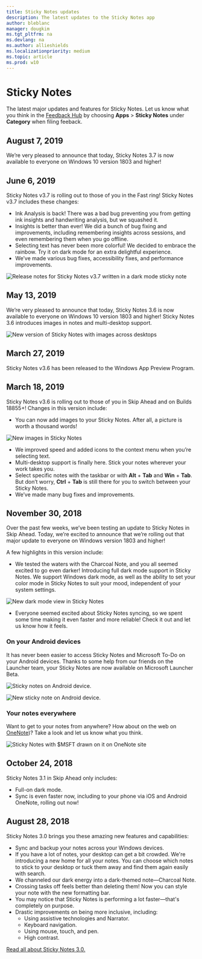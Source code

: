 ```yaml
---
title: Sticky Notes updates
description: The latest updates to the Sticky Notes app
author: bleblanc
manager: dougkim
ms.tgt_pltfrm: na
ms.devlang: na
ms.author: allieshields
ms.localizationpriority: medium
ms.topic: article
ms.prod: w10
---
```


# Sticky Notes 

The latest major updates and features for Sticky Notes. Let us know what you think in the [Feedback Hub](https://aka.ms/WIPFeedbackHub) by choosing **Apps** > **Sticky Notes** under **Category** when filing feeback.

## August 7, 2019

We’re very pleased to announce that today, Sticky Notes 3.7 is now available to everyone on Windows 10 version 1803 and higher!

## June 6, 2019

Sticky Notes v3.7 is rolling out to those of you in the Fast ring! Sticky Notes v3.7 includes these changes:

* Ink Analysis is back! There was a bad bug preventing you from getting ink insights and handwriting analysis, but we squashed it.
* Insights is better than ever! We did a bunch of bug fixing and improvements, including remembering insights across sessions, and even remembering them when you go offline.
* Selecting text has never been more colorful! We decided to embrace the rainbow. Try it on dark mode for an extra delightful experience.
* We’ve made various bug fixes, accessibility fixes, and performance improvements.

![Release notes for Sticky Notes v3.7 written in a dark mode sticky note](images/stickynotes-3.7.png)

## May 13, 2019

We’re very pleased to announce that today, Sticky Notes 3.6 is now available to everyone on Windows 10 version 1803 and higher! Sticky Notes 3.6 introduces images in notes and multi-desktop support.

![New version of Sticky Notes with images across desktops](images/stickynotes-3-6-1.png)

## March 27, 2019

Sticky Notes v3.6 has been released to the Windows App Preview Program.

## March 18, 2019

Sticky Notes v3.6 is rolling out to those of you in Skip Ahead and on Builds 18855+! Changes in this version include:

* You can now add images to your Sticky Notes. After all, a picture is worth a thousand words!

![New images in Sticky Notes](images/stickynotes-images.png)

* We improved speed and added icons to the context menu when you’re selecting text.
* Multi-desktop support is finally here. Stick your notes wherever your work takes you.
* Select specific notes with the taskbar or with **Alt** + **Tab** and **Win** + **Tab**. But don’t worry, **Ctrl** + **Tab** is still there for you to switch between your Sticky Notes.
* We’ve made many bug fixes and improvements.

## November 30, 2018

Over the past few weeks, we’ve been testing an update to Sticky Notes in Skip Ahead. Today, we’re excited to announce that we’re rolling out that major update to everyone on Windows version 1803 and higher!

A few highlights in this version include:

* We tested the waters with the Charcoal Note, and you all seemed excited to go even darker! Introducing full dark mode support in Sticky Notes. We support Windows dark mode, as well as the ability to set your color mode in Sticky Notes to suit your mood, independent of your system settings.

![New dark mode view in Sticky Notes](images/18272-apps3.png)

* Everyone seemed excited about Sticky Notes syncing, so we spent some time making it even faster and more reliable! Check it out and let us know how it feels.

### On your Android devices

It has never been easier to access Sticky Notes and Microsoft To-Do on your Android devices. Thanks to some help from our friends on the Launcher team, your Sticky Notes are now available on Microsoft Launcher Beta.

![Sticky notes on Android device.](images/stickynotes-launcher-2.png)

![New sticky note on Android device.](images/stickynotes-launcher-1.png)

### Your notes everywhere

Want to get to your notes from anywhere? How about on the web on [OneNote](https://www.onenote.com/stickynotes))? Take a look and let us know what you think.

![Sticky Notes with $MSFT drawn on it on OneNote site](images/18272-apps5.jpg)

## October 24, 2018

Sticky Notes 3.1 in Skip Ahead only includes:

* Full-on dark mode.
* Sync is even faster now, including to your phone via iOS and Android OneNote, rolling out now!


## August 28, 2018

Sticky Notes 3.0 brings you these amazing new features and capabilities:

* Sync and backup your notes across your Windows devices.
* If you have a lot of notes, your desktop can get a bit crowded. We're introducing a new home for all your notes. You can choose which notes to stick to your desktop or tuck them away and find them again easily with search.
* We channeled our dark energy into a dark-themed note—Charcoal Note.
* Crossing tasks off feels better than deleting them! Now you can style your note with the new formatting bar.
* You may notice that Sticky Notes is performing a lot faster—that's completely on purpose.
* Drastic improvements on being more inclusive, including: 
    * Using assistive technologies and Narrator.
    * Keyboard navigation.
    * Using mouse, touch, and pen.
    * High contrast.

[Read all about Sticky Notes 3.0.](https://insider.windows.com/articles/sticky-notes-3-0-now-available-to-insiders-who-opted-into-skip-ahead/)
